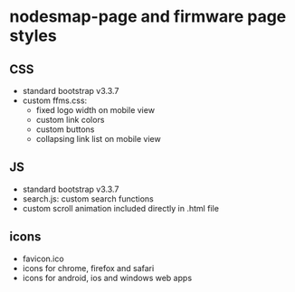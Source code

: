 # nodesmap-page and firmware page styles

## CSS

- standard bootstrap v3.3.7
- custom ffms.css:
   - fixed logo width on mobile view
   - custom link colors
   - custom buttons
   - collapsing link list on mobile view

## JS

- standard bootstrap v3.3.7
- search.js: custom search functions
- custom scroll animation included directly in .html file


## icons

- favicon.ico
- icons for chrome, firefox and safari
- icons for android, ios and windows web apps
